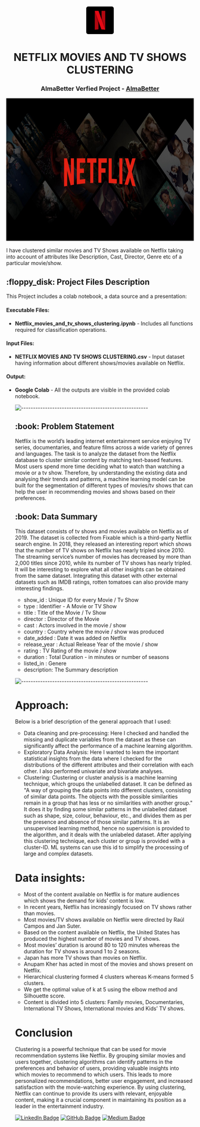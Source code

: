 <p align="center"> 
  <img src="Images/netflix-logo-png-2574.png" alt="netflix-logo-png-2574.png" width="80px" height="80px">
</p>
<h1 align="center"> NETFLIX MOVIES AND TV SHOWS CLUSTERING </h1>
<h3 align="center"> AlmaBetter Verfied Project - <a href="https://www.almabetter.com/"> AlmaBetter </a> </h5>

<p align="center"> 
<img src="Images/gsmarena_001.jpg" alt="gsmarena_001.jpg" width="700px" height="382px">
</p>

<p>I have clustered similar movies and TV Shows available on Netflix taking into account of attributes like Description, Cast, Director, Genre etc of a particular movie/show.</p>

<h2> :floppy_disk: Project Files Description</h2>

<p>This Project includes a colab notebook, a data source and a presentation:</p>
<h4>Executable Files:</h4>
<ul>
  <li><b>Netflix_movies_and_tv_shows_clustering.ipynb</b> - Includes all functions required for classification operations.</li>
</ul>

<h4>Input Files:</h4>
<ul>
  <li><b>NETFLIX MOVIES AND TV SHOWS CLUSTERING.csv</b> - Input dataset having information about different shows/movies available on Netflix.</li>
</ul>

<h4>Output:</h4>
<ul>
  <li><b>Google Colab</b> - All the outputs are visible in the provided colab notebook.
</ul>

<ul>

![-----------------------------------------------------](https://raw.githubusercontent.com/andreasbm/readme/master/assets/lines/rainbow.png)

<h2> :book: Problem Statement</h2>

Netflix is the world’s leading internet entertainment service enjoying TV series, documentaries, and feature films across a wide variety of genres and languages. The task is to analyze the dataset from the Netflix database to cluster similar content by matching text-based features. Most users spend more time deciding what to watch than watching a movie or a tv show. Therefore, by understanding the existing data and analysing their trends and patterns, a machine learning model can be built for the segmentation of different types of movies/tv shows that can help the user in recommending movies and shows based on their preferences.

<h2> :book: Data Summary</h2>
This dataset consists of tv shows and movies available on Netflix as of 2019. The dataset is collected from Fixable which is a third-party Netflix search engine.
In 2018, they released an interesting report which shows that the number of TV shows on Netflix has nearly tripled since 2010. The streaming service’s number of movies has decreased by more than 2,000 titles since 2010, while its number of TV shows has nearly tripled. It will be interesting to explore what all other insights can be obtained from the same dataset.
Integrating this dataset with other external datasets such as IMDB ratings, rotten tomatoes can also provide many interesting findings.

* show_id : Unique ID for every Movie / Tv Show
* type : Identifier - A Movie or TV Show
* title : Title of the Movie / Tv Show 
* director : Director of the Movie
* cast : Actors involved in the movie / show
* country : Country where the movie / show was produced
* date_added : Date it was added on Netflix
* release_year : Actual Release Year of the movie / show
* rating : TV Rating of the movie / show
* duration : Total Duration - in minutes or number of seasons
* listed_in : Genere
* description: The Summary description

![-----------------------------------------------------](https://raw.githubusercontent.com/andreasbm/readme/master/assets/lines/rainbow.png)

# Approach:
Below is a brief description of the general approach that I used:
* Data cleaning and pre-processing: 
Here I checked and handled the missing and duplicate variables from the dataset as these can significantly affect the performance of a machine learning algorithm.
* Exploratory Data Analysis: 
Here I wanted to learn the important statistical insights from the data where I checked for the distributions of the different attributes and their correlation with each other. I also performed univariate and bivariate analyses.
* Clustering:
Clustering or cluster analysis is a machine learning technique, which groups the unlabelled dataset. It can be defined as "A way of grouping the data points into different clusters, consisting of similar data points. The objects with the possible similarities remain in a group that has less or no similarities with another group."
It does it by finding some similar patterns in the unlabelled dataset such as shape, size, colour, behaviour, etc., and divides them as per the presence and absence of those similar patterns. 
It is an unsupervised learning method, hence no supervision is provided to the algorithm, and it deals with the unlabeled dataset. After applying this clustering technique, each cluster or group is provided with a cluster-ID. ML systems can use this id to simplify the processing of large and complex datasets.

# Data insights:
* Most of the content available on Netflix is for mature audiences which shows the demand for kids’ content is low.
* In recent years, Netflix has increasingly focused on TV shows rather than movies.
* Most movies/TV shows available on Netflix were directed by Raúl Campos and Jan Suter.
* Based on the content available on Netflix, the United States has produced the highest number of movies and TV shows.
* Most movies’ duration is around 80 to 120 minutes whereas the duration for TV shows is around 1 to 2 seasons.
* Japan has more TV shows than movies on Netflix.
* Anupam Kher has acted in most of the movies and shows present on Netflix.
* Hierarchical clustering formed 4 clusters whereas K-means formed 5 clusters.
* We get the optimal value of k at 5 using the elbow method and Silhouette score.
* Content is divided into 5 clusters: Family movies, Documentaries, International TV Shows, International movies and Kids’ TV shows.


# Conclusion
Clustering is a powerful technique that can be used for movie recommendation systems like Netflix. By grouping similar movies and users together, clustering algorithms can identify patterns in the preferences and behavior of users, providing valuable insights into which movies to recommend to which users. This leads to more personalized recommendations, better user engagement, and increased satisfaction with the movie-watching experience. By using clustering, Netflix can continue to provide its users with relevant, enjoyable content, making it a crucial component in maintaining its position as a leader in the entertainment industry.


[![LinkedIn Badge](https://img.shields.io/badge/LinkedIn-0077B5?style=for-the-badge&logo=linkedin&logoColor=white)](https://www.linkedin.com/in/akshit101/)
[![GitHub Badge](https://img.shields.io/badge/GitHub-100000?style=for-the-badge&logo=github&logoColor=white)](https://github.com/codeboy47/)
[![Medium Badge](https://img.shields.io/badge/Medium-1DA1F2?style=for-the-badge&logo=medium&logoColor=white)](https://medium.com/@akshit.dtuindia/)
  
